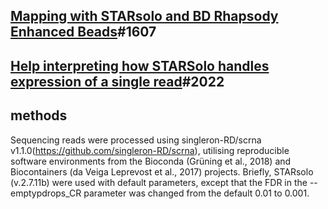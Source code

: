 ## [Mapping with STARsolo and BD Rhapsody Enhanced Beads](https://github.com/alexdobin/STAR/issues/1607#top)#1607

## [Help interpreting how STARSolo handles expression of a single read](https://github.com/alexdobin/STAR/issues/2022#top)#2022

## methods

Sequencing reads were processed using singleron-RD/scrna v1.1.0(https://github.com/singleron-RD/scrna), utilising reproducible software environments from the Bioconda (Grüning et al., 2018) and Biocontainers (da Veiga Leprevost et al., 2017) projects. Briefly, STARsolo (v.2.7.11b) were used with default parameters, except that the FDR in the --emptypdrops_CR parameter was changed from the default 0.01 to 0.001.
